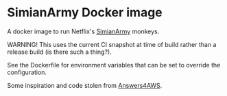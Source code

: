 # SimianArmy Docker image

A docker image to run Netflix's [SimianArmy](https://github.com/Netflix/SimianArmy) monkeys.

WARNING! This uses the current CI snapshot at time of build rather
than a release build (is there such a thing?).

See the Dockerfile for environment variables that can be set to
override the configuration.

Some inspiration and code stolen from [Answers4AWS](https://github.com/Answers4AWS/netflixoss-ansible).
